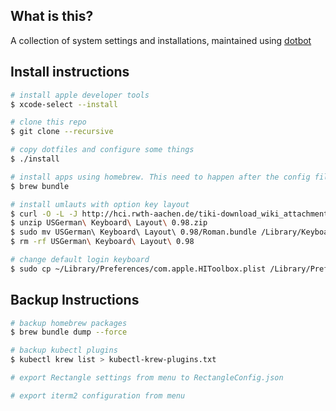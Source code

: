 ## What is this?

A collection of system settings and installations, maintained using [dotbot](https://github.com/anishathalye/dotbot)

## Install instructions

```sh
# install apple developer tools
$ xcode-select --install

# clone this repo
$ git clone --recursive

# copy dotfiles and configure some things
$ ./install

# install apps using homebrew. This need to happen after the config files have been copied by the ./install script
$ brew bundle

# install umlauts with option key layout
$ curl -O -L -J http://hci.rwth-aachen.de/tiki-download_wiki_attachment.php?attId=793&page=USGermanKeyboard
$ unzip USGerman\ Keyboard\ Layout\ 0.98.zip
$ sudo mv USGerman\ Keyboard\ Layout\ 0.98/Roman.bundle /Library/Keyboard\ Layouts/
$ rm -rf USGerman\ Keyboard\ Layout\ 0.98

# change default login keyboard
$ sudo cp ~/Library/Preferences/com.apple.HIToolbox.plist /Library/Preferences/
```

## Backup Instructions

```sh
# backup homebrew packages
$ brew bundle dump --force

# backup kubectl plugins
$ kubectl krew list > kubectl-krew-plugins.txt

# export Rectangle settings from menu to RectangleConfig.json

# export iterm2 configuration from menu
```
